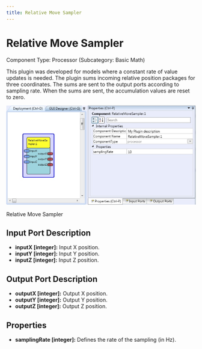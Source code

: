 ```yaml
---
title: Relative Move Sampler
---
```


# Relative Move Sampler

Component Type: Processor (Subcategory: Basic Math)

This plugin was developed for models where a constant rate of value updates is needed. The plugin sums incoming relative position packages for three coordinates. The sums are sent to the output ports according to sampling rate. When the sums are sent, the accumulation values are reset to zero.  

![Screenshot: Relative Move Sampler](img/relativemovesampler.jpg "Screenshot: Relative Move Sampler")

Relative Move Sampler

## Input Port Description

*   **inputX \[integer\]:** Input X position.
*   **inputY \[integer\]:** Input Y position.
*   **inputZ \[integer\]:** Input Z position.

## Output Port Description

*   **outputX \[****integer****\]:** Output X position.
*   **outputY \[****integer****\]:** Output Y position.
*   **outputZ \[****integer****\]:** Output Z position.

## Properties

*   **samplingRate \[integer\]:** Defines the rate of the sampling (in Hz).